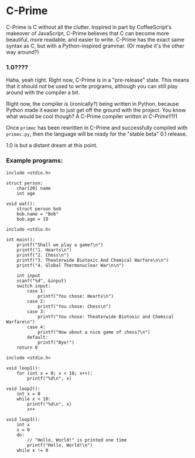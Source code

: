 # C-Prime

C-Prime is C without all the clutter. Inspired in part by CoffeeScript's
makeover of JavaScript, C-Prime believes that C can become more beautiful,
more readable, and easier to write. C-Prime has the exact same syntax as C,
but with a Python-inspired grammar. (Or maybe it's the other way around?)

### 1.0????

Haha, yeah right. Right now, C-Prime is in a "pre-release" state. This means
that it should *not* be used to write programs, although you can still play
around with the compiler a bit.

Right now, the compiler is (ironically?) being written in Python, because
Python made it easier to just get off the ground with the project. You know
what would be cool though? A C-Prime compiler *written in C-Prime*!!1!1

Once `primec` has been rewritten in C-Prime and successfully compiled with
`primec.py`, then the language will be ready for the "stable beta" 0.1 release.

1.0 is but a distant dream at this point.

### Example programs:

```
include <stdio.h>

struct person:
    char[20] name
    int age

void wat():
    struct person bob
    bob.name = "Bob"
    bob.age = 19
```

```
include <stdio.h>

int main():
    printf("Shall we play a game?\n")
    printf("1. Hearts\n")
    printf("2. Chess\n")
    printf("3. Theaterwide Biotoxic And Chemical Warfare\n\n")
    printf("4. Global Thermonuclear War\n\n")

    int input
    scanf("%d", &input)
    switch input:
        case 1:
            printf("You chose: Hearts\n")
        case 2:
            printf("You chose: Chess\n")
        case 3:
            printf("You chose: Theaterwide Biotoxic and Chemical Warfare\n")
        case 4:
            printf("How about a nice game of chess?\n")
        default:
            printf("Bye!")
    return 0
```

```
include <stdio.h>

void loop1():
    for (int x = 0; x < 10; x++):
        printf("%d\n", x)

void loop2():
    int x = 0
    while x < 10:
        printf("%d\n", x)
        x++

void loop3():
    int x
    x = 0
    do:
        // "Hello, World!" is printed one time
        printf("Hello, World!\n")
    while x != 0
```
